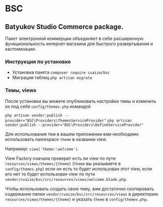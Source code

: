 # BSC
## Batyukov Studio Commerce package.

Пакет электронной коммерции объединяет в себе расширенную функциональность интернет магазина для быстрого развертывания
и кастомизации.

### Инструкция по установке
- Установка пакета `composer require cvaize/bsc`
- Миграция таблиц `php artisan migrate`

### Темы, views
После установки вы можете опубликовать настройки темы и изменить их под себя `config/themes.php` 
командой 

`php artisan vendor:publish --provider="BSC\Providers\ThemesServiceProvider"`
`php artisan vendor:publish --provider="BSC\Providers\DefineServiceProvider"`

Для использования тем в вашем приложении вам необходимо использовать namespace `theme` 
в названии view.

Например: `view('theme::welcome')`.

View Factory сначала проверит есть ли view по пути `resources/views/themes/{theme}` 
(`theme` вы указываете в `config/themes.php`) если он есть то будет использован этот view,
если его нет то будет использован view по пути `vendor/cvaize/bsc/src/resources/views/welcome.blade.php`.

Чтобы использовать создать свою тему, вам достаточно скопировать содержание папки `vendor/cvaize/bsc/src/resources/views`
в директорию `resources/views/themes/{theme}` и указать `theme` в `config/themes.php`.

